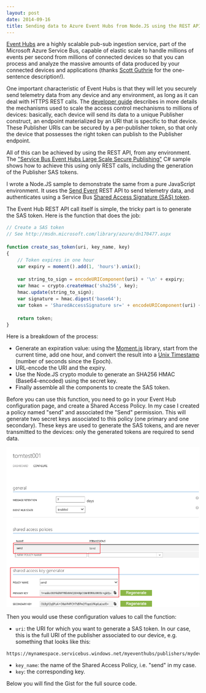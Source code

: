 ```yaml
---
layout: post
date: 2014-09-16
title: Sending data to Azure Event Hubs from Node.JS using the REST API
---
```


[Event Hubs](http://azure.microsoft.com/en-us/services/event-hubs/) are a highly scalable pub-sub ingestion service, part of the Microsoft Azure Service Bus, capable of elastic scale to handle millions of events per second from millions of connected devices so that you can process and analyze the massive amounts of data produced by your connected devices and applications (thanks [Scott Guthrie](http://weblogs.asp.net/scottgu/azure-virtual-machine-machine-learning-iot-event-ingestion-mobile-sql-redis-sdk-improvements) for the one-sentence description!).

One important characteristic of Event Hubs is that they will let you securely send telemetry data from any device and any environment, as long as it can deal with HTTPS REST calls. The [developer guide](http://msdn.microsoft.com/en-us/library/azure/dn789972.aspx) describes in more details the mechanisms used to scale the access control mechanisms to millions of devices: basically, each device will send its data to a unique Publisher construct, an endpoint materialized by an URI that is specific to that device. These Publisher URIs can be secured by a per-publisher token, so that only the device that possesses the right token can publish to the Publisher endpoint.

All of this can be achieved by using the REST API, from any environment. The ["Service Bus Event Hubs Large Scale Secure Publishing"](http://code.msdn.microsoft.com/windowsazure/Service-Bus-Event-Hub-99ce67ab) C# sample shows how to achieve this using only REST calls, including the generation of the Publisher SAS tokens.

I wrote a Node.JS sample to demonstrate the same from a pure JavaScript environment. It uses the [Send Event](http://msdn.microsoft.com/en-us/library/azure/dn790664.aspx) REST API to send telemetry data, and authenticates using a Service Bus [Shared Access Signature (SAS) token](http://msdn.microsoft.com/en-us/library/azure/dn170477.aspx).

The Event Hub REST API call itself is simple, the tricky part is to generate the SAS token. Here is the function that does the job:

~~~javascript
// Create a SAS token
// See http://msdn.microsoft.com/library/azure/dn170477.aspx

function create_sas_token(uri, key_name, key)
{
    // Token expires in one hour
    var expiry = moment().add(1, 'hours').unix();

    var string_to_sign = encodeURIComponent(uri) + '\n' + expiry;
    var hmac = crypto.createHmac('sha256', key);
    hmac.update(string_to_sign);
    var signature = hmac.digest('base64');
    var token = 'SharedAccessSignature sr=' + encodeURIComponent(uri) + '&sig=' + encodeURIComponent(signature) + '&se=' + expiry + '&skn=' + key_name;

    return token;
}
~~~

Here is a breakdown of the process:

- Generate an expiration value: using the [Moment.js](http://momentjs.com/) library, start from the current time, add one hour, and convert the result into a [Unix Timestamp](http://en.wikipedia.org/wiki/Unix_time) (number of seconds since the Epoch).
- URL-encode the URI and the expiry.
- Use the Node.JS crypto module to generate an SHA256 HMAC (Base64-encoded) using the secret key.
- Finally assemble all the components to create the SAS token.

Before you can use this function, you need to go in your Event Hub configuration page, and create a Shared Access Policy. In my case I created a policy named "send" and associated the "Send" permission. This will generate two secret keys associated to this policy (one primary and one secondary). These keys are used to generate the SAS tokens, and are never transmitted to the devices: only the generated tokens are required to send data.

![Event Hub Shared Access Policy](/images/event_hub_sas.png)

Then you would use these configuration values to call the function:

- `uri`: the URI for which you want to generate a SAS token. In our case, this is the full URI of the publisher associated to our device, e.g. something that looks like this:

~~~
https://mynamespace.servicebus.windows.net/myeventhubs/publishers/mydevice/messages
~~~

- `key_name`: the name of the Shared Access Policy, i.e. "send" in my case.
- `key`: the corresponding key.

Below you will find the Gist for the full source code.

<script src="https://gist.github.com/tomconte/b06f8bb1c5c036e8047c.js"></script>
